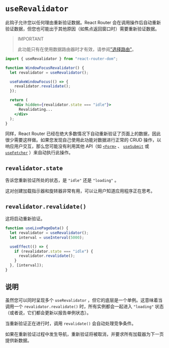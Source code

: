 # `useRevalidator`

此钩子允许您以任何理由重新验证数据。React Router 会在调用操作后自动重新验证数据，但您也可能出于其他原因（如焦点返回窗口时）需要重新验证数据。

> IMPORTANT
>
> 此功能只有在使用数据路由器时才有效，请参阅["选择路由"](https://baimingxuan.github.io/react-router6-doc/routers/picking-a-router)。

```jsx
import { useRevalidator } from "react-router-dom";

function WindowFocusRevalidator() {
  let revalidator = useRevalidator();

  useFakeWindowFocus(() => {
    revalidator.revalidate();
  });

  return (
    <div hidden={revalidator.state === "idle"}>
      Revalidating...
    </div>
  );
}
```

同样，React Router 已经在绝大多数情况下自动重新验证了页面上的数据，因此很少需要这样做。如果您发现自己使用此功能对数据进行正常的 CRUD 操作，以响应用户交互，那么您可能没有利用其他 API（如  [`<Form>`](https://baimingxuan.github.io/react-router6-doc/components/form) 、 [`useSubmit`](https://baimingxuan.github.io/react-router6-doc/hooks/use-submit) 或 [`useFetcher`](https://baimingxuan.github.io/react-router6-doc/hooks/use-fetcher) ）来自动执行此操作。

## `revalidator.state`

告诉您重新验证所处的状态，是 `"idle"` 还是 `"loading"` 。

这对创建加载指示器和旋转器非常有用，可以让用户知道应用程序正在思考。

## `revalidator.revalidate()`

这将启动重新验证。

```jsx
function useLivePageData() {
  let revalidator = useRevalidator();
  let interval = useInterval(5000);

  useEffect(() => {
    if (revalidator.state === "idle") {
      revalidator.revalidate();
    }
  }, [interval]);
}
```

## 说明

虽然您可以同时呈现多个 `useRevalidator` ，但它的底层是一个单例。这意味着当调用一个 `revalidator.revalidate()` 时，所有实例都会一起进入 `"loading"` 状态（或者说，它们都会更新以报告单例状态）。

当重新验证正在进行时，调用 `revalidate()` 会自动处理竞争条件。

如果在重新验证过程中发生导航，重新验证将被取消，并要求所有加载器为下一页提供新数据。